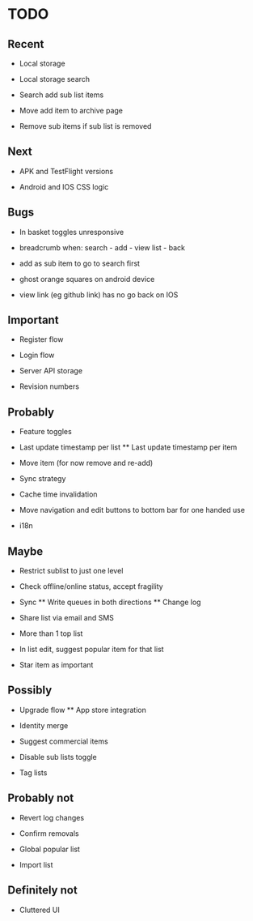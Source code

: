 TODO
===

Recent
---

* Local storage

* Local storage search

* Search add sub list items

* Move add item to archive page

* Remove sub items if sub list is removed


Next
---

* APK and TestFlight versions

* Android and IOS CSS logic


Bugs 
---

* In basket toggles unresponsive

* breadcrumb when: search - add - view list - back

* add as sub item to go to search first

* ghost orange squares on android device

* view link (eg github link) has no go back on IOS


Important
----

* Register flow

* Login flow

* Server API storage

* Revision numbers


Probably
---

* Feature toggles

* Last update timestamp per list
** Last update timestamp per item

* Move item (for now remove and re-add)

* Sync strategy

* Cache time invalidation

* Move navigation and edit buttons to bottom bar for one handed use

* i18n


Maybe
---

* Restrict sublist to just one level

* Check offline/online status, accept fragility

* Sync
** Write queues in both directions
** Change log

* Share list via email and SMS

* More than 1 top list

* In list edit, suggest popular item for that list

* Star item as important


Possibly
---

* Upgrade flow
** App store integration

* Identity merge

* Suggest commercial items

* Disable sub lists toggle

* Tag lists


Probably not
---

* Revert log changes

* Confirm removals

* Global popular list

* Import list


Definitely not
-----

* Cluttered UI


